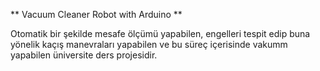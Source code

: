 ** Vacuum Cleaner Robot with Arduino **

Otomatik bir şekilde mesafe ölçümü yapabilen, engelleri tespit edip buna yönelik kaçış manevraları yapabilen ve bu süreç içerisinde vakumm yapabilen üniversite ders projesidir.
